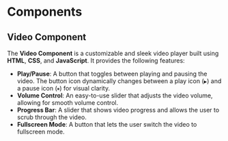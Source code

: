 # Components

## Video Component

The **Video Component** is a customizable and sleek video player built using **HTML**, **CSS**, and **JavaScript**. It provides the following features:

- **Play/Pause**: A button that toggles between playing and pausing the video. The button icon dynamically changes between a play icon (`▶`) and a pause icon (`⏸`) for visual clarity.
- **Volume Control**: An easy-to-use slider that adjusts the video volume, allowing for smooth volume control.
- **Progress Bar**: A slider that shows video progress and allows the user to scrub through the video.
- **Fullscreen Mode**: A button that lets the user switch the video to fullscreen mode.
